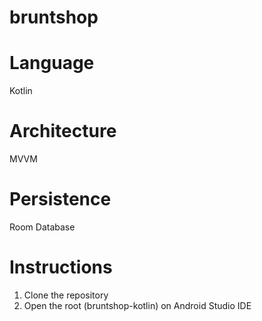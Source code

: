 # bruntshop
# Language
Kotlin
# Architecture
MVVM
# Persistence
Room Database
# Instructions
1. Clone the repository
2. Open the root (bruntshop-kotlin) on Android Studio IDE
